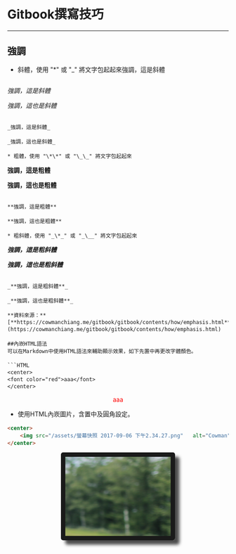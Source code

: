 # Gitbook撰寫技巧

---

## 強調

* 斜體，使用 "\*" 或 "\_" 將文字包起起來強調，這是斜體

  ```
 *強調，這是斜體*

  _強調，這也是斜體_
  ```

  _強調，這是斜體_

  _強調，這也是斜體_

* 粗體，使用 "\*\*" 或 "\_\_" 將文字包起起來

  ```
  **強調，這是粗體**

  __強調，這也是粗體__
  ```

  **強調，這是粗體**

  **強調，這也是粗體**

* 粗斜體，使用 "_\*_" 或 "_\__" 將文字包起起來

  ```
  ***強調，這是粗斜體***

  ___強調，這也是粗斜體___
  ```

  _**強調，這是粗斜體**_

  _**強調，這也是粗斜體**_

**資料來源：**[**https://cowmanchiang.me/gitbook/gitbook/contents/how/emphasis.html**](https://cowmanchiang.me/gitbook/gitbook/contents/how/emphasis.html)

##內崁HTML語法
可以在Markdown中使用HTML語法來輔助顯示效果，如下先置中再更改字體顏色。

```HTML
<center>
  <font color="red">aaa</font>
</center>
```
<center>
  <font color="red">aaa</font>
</center>

*  使用HTML內崁圖片，含置中及圓角設定。

```HTML
<center>
    <img src="/assets/螢幕快照 2017-09-06 下午2.34.27.png"   alt="Cowman" style="border-radius:5px" width="240" height="180" border="10"/>
</center>
```

<center>
  <img src="/assets/螢幕快照 2017-09-06 下午2.34.27.png" alt="Cowman" style="border-radius:5px; box-shadow:10px 10px 7px rgba(0, 0, 0, 0.7)" width="240" height="180" border="10"/>
</center>



